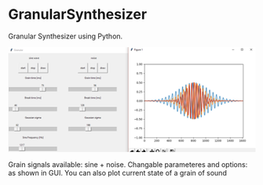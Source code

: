 # GranularSynthesizer


Granular Synthesizer using Python. 

![granular_synth_GUI](https://github.com/Adas0/GranularSynthesizer/blob/master/granular_synth_gui.PNG)


Grain signals available: sine + noise.
Changable parameteres and options: as shown in GUI.
You can also plot current state of a grain of sound
